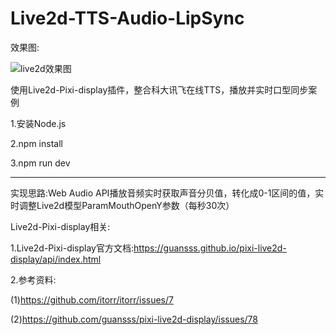 # Live2d-TTS-Audio-LipSync

效果图:

![live2d效果图](https://github.com/zhao896632126/Live2d-TTS-Audio-LipSync/assets/52819392/e3bdbf00-7bc9-4fa0-843e-aecd3414db4c)

使用Live2d-Pixi-display插件，整合科大讯飞在线TTS，播放并实时口型同步案例

1.安装Node.js

2.npm install

3.npm run dev


--------------------------------------------------------------------------------------

实现思路:Web Audio API播放音频实时获取声音分贝值，转化成0-1区间的值，实时调整Live2d模型ParamMouthOpenY参数（每秒30次）

Live2d-Pixi-display相关:

1.Live2d-Pixi-display官方文档:https://guansss.github.io/pixi-live2d-display/api/index.html

2.参考资料:

(1)https://github.com/itorr/itorr/issues/7

(2)https://github.com/guansss/pixi-live2d-display/issues/78
